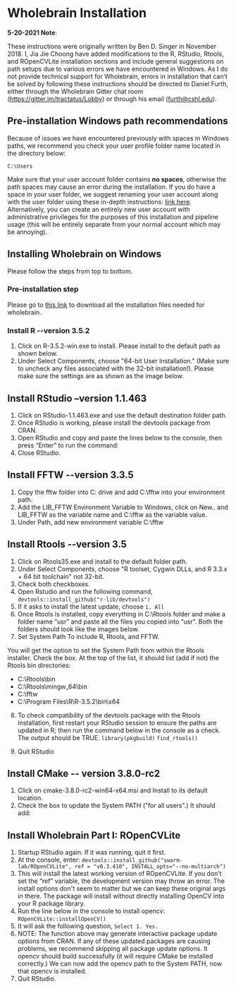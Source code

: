 # Wholebrain Installation

**5-20-2021 Note**: 

These instructions were originally written by Ben D. Singer in November 2018. 
I, Jia Jie Choong have added modifications to the R, RStudio, Rtools, and ROpenCVLite installation sections and include general suggestions on path setups due to various errors we have encountered in Windows. As I do not provide technical support for Wholebrain, errors in installation that can’t be solved by following these instructions should be directed to Daniel Furth, either through the Wholebrain Gitter chat room (https://gitter.im/tractatus/Lobby) or through his email (furth@cshl.edu).  

## Pre-installation Windows path recommendations 
Because of issues we have encountered previously with spaces in Windows paths, we recommend you check your user profile folder name located in the directory below:  

`C:\Users`

Make sure that your user account folder contains **no spaces**, otherwise the path spaces may cause an error during the installation. 
If you do have a space in your user folder, we suggest renaming your user account along with the user folder using these in-depth instructions: [link here](https://www.repairwin.com/how-to-rename-user-and-user-folder-in-windows-7-8-10/). Alternatively, you can create an entirely new user account with administrative privileges for the purposes of this installation and pipeline usage (this will be entirely separate from your normal account which may be annoying).  

## Installing Wholebrain on Windows 
Please follow the steps from top to bottom. 

### Pre-installation step
Please go to [this link](https://osf.io/fvbuh/) to download all the installation files needed for wholebrain.

### Install R --version 3.5.2

1. Click on R-3.5.2-win.exe to install. Please install to the default path as shown below.
2. Under Select Components, choose "64-bit User Installation." (Make sure to uncheck any files associated with the 32-bit installation!). Please make sure the settings are as shown as the image below.

## Install RStudio –version 1.1.463

1.	Click on RStudio-1.1.463.exe and use the default destination folder path.
2.	Once RStudio is working, please install the devtools package from CRAN. 
3.  Open RStudio and copy and paste the lines below to the console, then press “Enter” to run the command: 
4.  Close RStudio.

## Install FFTW --version 3.3.5

1.	Copy the fftw folder into C: drive and add C:\fftw into your environment path.
2.	Add the LIB_FFTW Environment Variable to Windows, click on New.. and LIB_FFTW as the variable name and C:\fftw as the variable value.
3.	Under Path, add new environment variable C:\fftw

## Install Rtools --version 3.5

1.	Click on Rtools35.exe and install to the default folder path.
2.	Under Select Components, choose "R toolset, Cygwin DLLs, and R 3.3.x + 64 bit toolchain" not 32-bit.
3.	Check both checkboxes.
4.	Open Rstudio and run the following command, `devtools::install_github("r-lib/devtools")`
5.	If it asks to install the latest update, choose `1. All`
6.	Once  Rtools is installed, copy everything in C:\Rtools folder and make a folder name “usr” and paste all the files you copied into “usr”. Both the folders should look like the images below.
7.	Set System Path To include R, Rtools, and FFTW. 

You will get the option to set the System Path from within the Rtools installer. Check the box. At the top of the list, it should list (add if not) the Rtools bin directories: 

  - C:\Rtools\bin 
  - C:\Rtools\mingw_64\bin 
  - C:\fftw 
  - C:\Program Files\R\R-3.5.2\bin\x64

8.	To check compatibility of the devtools package with the Rtools installation, first restart your RStudio session to ensure the paths are updated in R; then run the command below in the console as a check. The output should be TRUE.
`library(pkgbuild)`
`find_rtools()`

9.	Quit RStudio

## Install CMake -- version 3.8.0-rc2

1.	Click on cmake-3.8.0-rc2-win64-x64.msi and Install to its default location. 
2.	Check the box to update the System PATH ("for all users".) It should add: 

## Install Wholebrain Part I: ROpenCVLite 

1.	Startup RStudio again. If it was running, quit it first. 
2.	At the console, enter: `devtools::install_github("swarm-lab/ROpenCVLite", ref = "v0.3.410", INSTALL_opts="--no-multiarch")`
3.	This will install the latest working version of ROpenCVLite. If you don’t set the “ref” variable, the development version may throw an error. The install options don't seem to matter but we can keep these original args in there. The package will install without directly installing OpenCV into your R package library. 
4.  Run the line below in the console to install opencv: `ROpenCVLite::installOpenCV()`
5. It will ask the following question, `Select 1. Yes.`
6. NOTE: The function above may generate interactive package update options from CRAN. If any of these updated packages are causing problems, we recommend skipping all package update options. It opencv should build successfully (it will require CMake be installed correctly.) We can now add the opencv path to the System PATH, now that opencv is installed. 
7.	Quit RStudio. 


